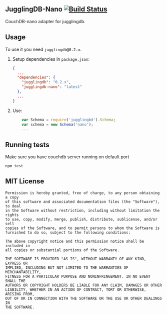 ## JugglingDB-Nano [![Build Status](https://travis-ci.org/1602/jugglingdb-nano.png)](https://travis-ci.org/1602/jugglingdb-nano)

CouchDB-nano adapter for jugglingdb.

## Usage

To use it you need `jugglingdb@0.2.x`.

1. Setup dependencies in `package.json`:

    ```json
    {
      ...
      "dependencies": {
        "jugglingdb": "0.2.x",
        "jugglingdb-nano": "latest"
      },
      ...
    }
    ```

2. Use:

    ```javascript
        var Schema = require('jugglingbd').Schema;
        var schema = new Schema('nano');
        ...
    ```

## Running tests

Make sure you have couchdb server running on default port

    npm test

## MIT License

    Permission is hereby granted, free of charge, to any person obtaining a copy
    of this software and associated documentation files (the "Software"), to deal
    in the Software without restriction, including without limitation the rights
    to use, copy, modify, merge, publish, distribute, sublicense, and/or sell
    copies of the Software, and to permit persons to whom the Software is
    furnished to do so, subject to the following conditions:

    The above copyright notice and this permission notice shall be included in
    all copies or substantial portions of the Software.

    THE SOFTWARE IS PROVIDED "AS IS", WITHOUT WARRANTY OF ANY KIND, EXPRESS OR
    IMPLIED, INCLUDING BUT NOT LIMITED TO THE WARRANTIES OF MERCHANTABILITY,
    FITNESS FOR A PARTICULAR PURPOSE AND NONINFRINGEMENT. IN NO EVENT SHALL THE
    AUTHORS OR COPYRIGHT HOLDERS BE LIABLE FOR ANY CLAIM, DAMAGES OR OTHER
    LIABILITY, WHETHER IN AN ACTION OF CONTRACT, TORT OR OTHERWISE, ARISING FROM,
    OUT OF OR IN CONNECTION WITH THE SOFTWARE OR THE USE OR OTHER DEALINGS IN
    THE SOFTWARE.

